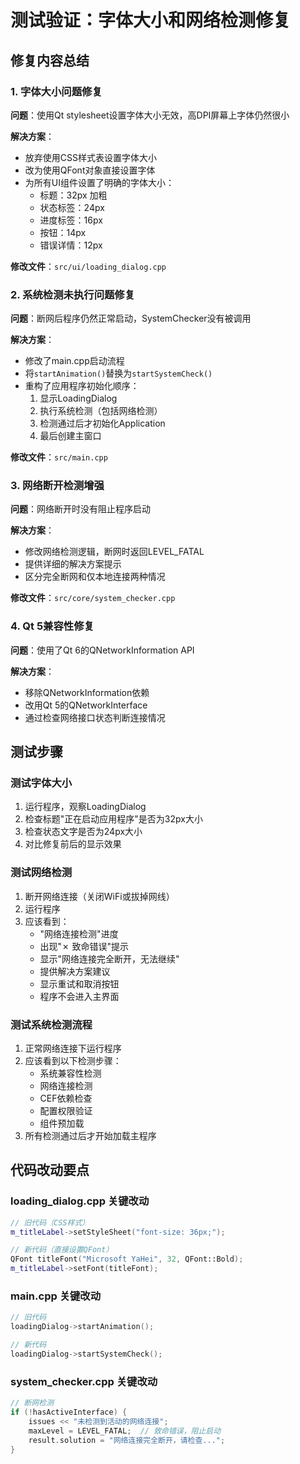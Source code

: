 # 测试验证：字体大小和网络检测修复

## 修复内容总结

### 1. 字体大小问题修复
**问题**：使用Qt stylesheet设置字体大小无效，高DPI屏幕上字体仍然很小

**解决方案**：
- 放弃使用CSS样式表设置字体大小
- 改为使用QFont对象直接设置字体
- 为所有UI组件设置了明确的字体大小：
  - 标题：32px 加粗
  - 状态标签：24px
  - 进度标签：16px
  - 按钮：14px
  - 错误详情：12px

**修改文件**：`src/ui/loading_dialog.cpp`

### 2. 系统检测未执行问题修复
**问题**：断网后程序仍然正常启动，SystemChecker没有被调用

**解决方案**：
- 修改了main.cpp启动流程
- 将`startAnimation()`替换为`startSystemCheck()`
- 重构了应用程序初始化顺序：
  1. 显示LoadingDialog
  2. 执行系统检测（包括网络检测）
  3. 检测通过后才初始化Application
  4. 最后创建主窗口

**修改文件**：`src/main.cpp`

### 3. 网络断开检测增强
**问题**：网络断开时没有阻止程序启动

**解决方案**：
- 修改网络检测逻辑，断网时返回LEVEL_FATAL
- 提供详细的解决方案提示
- 区分完全断网和仅本地连接两种情况

**修改文件**：`src/core/system_checker.cpp`

### 4. Qt 5兼容性修复
**问题**：使用了Qt 6的QNetworkInformation API

**解决方案**：
- 移除QNetworkInformation依赖
- 改用Qt 5的QNetworkInterface
- 通过检查网络接口状态判断连接情况

## 测试步骤

### 测试字体大小
1. 运行程序，观察LoadingDialog
2. 检查标题"正在启动应用程序"是否为32px大小
3. 检查状态文字是否为24px大小
4. 对比修复前后的显示效果

### 测试网络检测
1. 断开网络连接（关闭WiFi或拔掉网线）
2. 运行程序
3. 应该看到：
   - "网络连接检测"进度
   - 出现"✗ 致命错误"提示
   - 显示"网络连接完全断开，无法继续"
   - 提供解决方案建议
   - 显示重试和取消按钮
   - 程序不会进入主界面

### 测试系统检测流程
1. 正常网络连接下运行程序
2. 应该看到以下检测步骤：
   - 系统兼容性检测
   - 网络连接检测
   - CEF依赖检查
   - 配置权限验证
   - 组件预加载
3. 所有检测通过后才开始加载主程序

## 代码改动要点

### loading_dialog.cpp 关键改动
```cpp
// 旧代码（CSS样式）
m_titleLabel->setStyleSheet("font-size: 36px;");

// 新代码（直接设置QFont）
QFont titleFont("Microsoft YaHei", 32, QFont::Bold);
m_titleLabel->setFont(titleFont);
```

### main.cpp 关键改动
```cpp
// 旧代码
loadingDialog->startAnimation();

// 新代码
loadingDialog->startSystemCheck();
```

### system_checker.cpp 关键改动
```cpp
// 断网检测
if (!hasActiveInterface) {
    issues << "未检测到活动的网络连接";
    maxLevel = LEVEL_FATAL;  // 致命错误，阻止启动
    result.solution = "网络连接完全断开，请检查...";
}
```